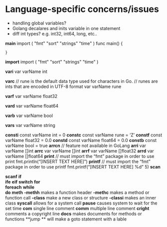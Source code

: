 # Language-specific concerns/issues
* handling global variables?
* Golang decalares and inits variable in one statement
* diff int types? e.g. int32, int64, long, etc..
 

**main**
	import ( 
    "fmt"
    "sort"
    "strings"
    "time"
	)
	func main() { 
  
	}
	
**import**
	import (
	"fmt"
	"sort"
	"strings"
	"time"
	)
	
**vari**
	var varName int
	
**varc**
	// rune is the default data type used for characters in Go.
	// runes are ints that are encoded in UTF-8 format
	var varName rune
	
**varf**
	var varName float32

**vard**
	var varName float64

**varb**
	var varName bool
	
**vars**
	var varName string
	
**consti**
	const varName int = 0
**constc**
	const varName rune = ‘Z’
**constf**
	const varName float32 = 0.0
**constd**
	const varName float64 = 0.0
**constb**
	const varName bool = true
**arrcn**
	// feature not available in GoLang
**arri**
	var varName []int
**arrc**
	var varName []int
**arrf**
	var varName []float32
**arrd**
	var varName []float64
**print**
	// must import the “fmt” package in order to use print
	fmt.println(“[INSERT TEXT HERE]”)
**printf**
	// must import the “fmt” package in order to use printf
	fmt.printf(“[INSERT TEXT HERE] %d” 5)
**scan**

**scanf**
**if**		
**ife**
**eif**
**switch**
**for**		
**foreach**
**while**		
**do**
**meth**
**-methh**		makes a function header
**-methc**		makes a method or function call
**-class**		make a new class or structure
**-classi**		makes an inner class
**syscall**		allows for a system call
**pause**		causes system to wait for the set time
**com**		single line comment
**comm**		multiple line comment
**cright**		comments a copyright line
**docs**		makes documents for methods or functions
**jump	**	will make a goto statement with a lable
